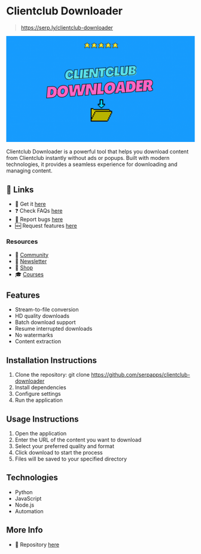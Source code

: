 # Clientclub Downloader

> https://serp.ly/clientclub-downloader

![Clientclub Downloader](https://raw.githubusercontent.com/serpapps/clientclub-downloader/assets/images/clientclub-downloader.gif)

Clientclub Downloader is a powerful tool that helps you download content from Clientclub instantly without ads or popups. Built with modern technologies, it provides a seamless experience for downloading and managing content.

## 🔗 Links

- 🎁 Get it [here](https://serp.ly/clientclub-downloader)
- ❓ Check FAQs [here](https://github.com/orgs/serpapps/discussions/categories/faq)
- 🐛 Report bugs [here](https://github.com/serpapps/clientclub-downloader/issues)
- 🆕 Request features [here](https://github.com/serpapps/clientclub-downloader/issues)

### Resources

- 💬 [Community](https://serp.ly/@serp/community)
- 💌 [Newsletter](https://serp.ly/@serp/email)
- 🛒 [Shop](https://serp.ly/@serp/store)
- 🎓 [Courses](https://serp.ly/@serp/courses)

## Features

- Stream-to-file conversion
- HD quality downloads
- Batch download support
- Resume interrupted downloads
- No watermarks
- Content extraction

## Installation Instructions

1. Clone the repository: git clone https://github.com/serpapps/clientclub-downloader
2. Install dependencies
3. Configure settings
4. Run the application

## Usage Instructions

1. Open the application
2. Enter the URL of the content you want to download
3. Select your preferred quality and format
4. Click download to start the process
5. Files will be saved to your specified directory

## Technologies

- Python
- JavaScript
- Node.js
- Automation

## More Info

- 📁 Repository [here](https://github.com/serpapps/clientclub-downloader)

